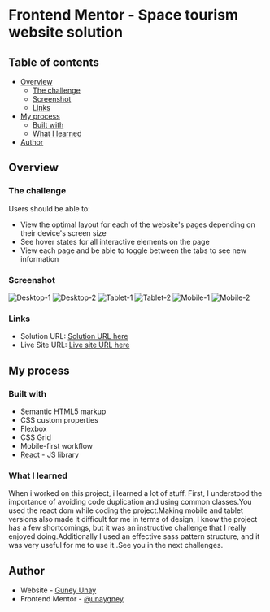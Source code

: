 # Frontend Mentor - Space tourism website solution


## Table of contents

- [Overview](#overview)
  - [The challenge](#the-challenge)
  - [Screenshot](#screenshot)
  - [Links](#links)
- [My process](#my-process)
  - [Built with](#built-with)
  - [What I learned](#what-i-learned)
- [Author](#author)




## Overview

### The challenge

Users should be able to:

- View the optimal layout for each of the website's pages depending on their device's screen size
- See hover states for all interactive elements on the page
- View each page and be able to toggle between the tabs to see new information

### Screenshot

![Desktop-1](./screenshots/desktop-1.png)
![Desktop-2](./screenshots/desktop-2.png)
![Tablet-1](./screenshots/tablet-1.png)
![Tablet-2](./screenshots/tablet-2.png)
![Mobile-1](./screenshots/mobile-1.png)
![Mobile-2](./screenshots/mobile-2.png)



### Links

- Solution URL: [Solution URL here](https://www.frontendmentor.io/solutions/space-tourism-multipage-website-jdX0LBybqe)
- Live Site URL: [ Live site URL here](https://64fa21639f05cd420b5cfdaf--warm-taiyaki-d3d822.netlify.app/)

## My process

### Built with

- Semantic HTML5 markup
- CSS custom properties
- Flexbox
- CSS Grid
- Mobile-first workflow
- [React](https://reactjs.org/) - JS library




### What I learned

When i worked on this project, i learned a lot of stuff. First, I understood the importance of avoiding code duplication and using common classes.You used the react dom while coding the project.Making mobile and tablet versions also made it difficult for me in terms of design, I know the project has a few shortcomings, but it was an instructive challenge that I really enjoyed doing.Additionally I used an effective sass pattern structure, and it was very useful for me to use it..See you in the next challenges.



## Author

- Website - [Guney Unay](https://www.guneyunay.com)
- Frontend Mentor - [@unaygney](https://www.frontendmentor.io/profile/unaygney)


